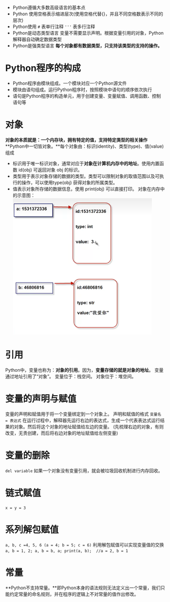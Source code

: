 - Python遵循大多数高级语言的基本点
- Python 使用空格表示缩进层次(使用空格代替{}，并且不同空格数表示不同的层次)
- Python使用 `#` 表单行注释 `'''` 表多行注释
- Python是动态类型语言
变量不需要显示声明。根据变量引用的对象，Python解释器自动确定数据类型
- Python是强类型语言
**每个对象都有数据类型，只支持该类型的支持的操作。**

# Python程序的构成
- Python程序由模块组成。一个模块对应一个Python源文件
- 模块由语句组成。运行Python程序时，按照模块中语句的顺序依次执行
- 语句是Python程序的构造单元，用于创建变量、变量赋值、调用函数、控制语句等


# 对象
**对象的本质就是：一个内存块，拥有特定的值，支持特定类型的相关操作**
**Python中一切皆对象。**每个对象由：标识(identity)、类型(type)、值(value)组成
- 标识用于唯一标识对象，通常对应于**对象在计算机内存中的地址**。使用内置函数 id(obj) 可返回对象 obj 的标识。
- 类型用于表示对象存储的数据的类型。类型可以限制对象的取值范围以及可执行的操作，可以使用type(obj) 获得对象的所属类型。
- 值表示对象所存储的数据信息，使用 print(obj) 可以直接打印。
对象在内存中的示意图：
![对象内存结构示意图](../Python/image/PyBase/pyBase001.png)

# 引用
Python中，变量也称为：**对象的引用**。因为，**变量存储的就是对象的地址**。
变量通过地址引用了“对象”。
变量位于：栈空间。
对象位于：堆空间。

# 变量的声明与赋值
变量的声明和赋值用于将一个变量绑定到一个对象上。
声明和赋值的格式 `变量名 = 表达式`
在运行过程中，解释器先运行右边的表达式，生成一个代表表达式运行结果的对象。然后将这个对象的地址赋值给左边的变量。
(先梳理右边的对象，有则改变，无责创建，而后将右边对象的地址赋值给左侧变量)

# 变量的删除
`del variable`
如果一个对象没有变量引用，就会被垃圾回收机制进行内存回收。

# 链式赋值
`x = y = 3`

# 系列解包赋值
`a, b, c =4, 5, 6 (a = 4; b = 5; c = 6)`
利用解包赋值可以实现变量值的交换
`a, b = 1, 2; a, b = b, a; print(a, b);  //a = 2, b = 1`

# 常量
**Python不支持常量。**即Python本身的语法规则无法定义出一个常量，我们只能约定常量的命名规则，并在程序的逻辑上不对常量的值作出修改。